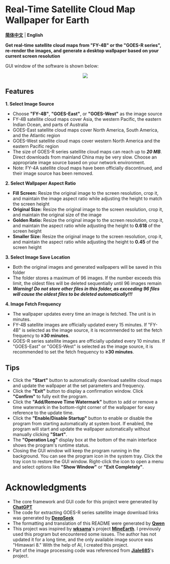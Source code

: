 # Real-Time Satellite Cloud Map Wallpaper for Earth
[**简体中文**](README.md) | **English**

**Get real-time satellite cloud maps from "FY-4B" or the "GOES-R series", re-render the images, and generate a desktop wallpaper based on your current screen resolution**

GUI window of the software is shown below:

<div align=center><img src="https://github.com/xu-liyan/current_earth_wallpaper/assets/43141587/c32ce7e7-49ec-44a3-b253-f652e4a35aec"></div>

## Features
**1. Select Image Source**
* Choose **"FY-4B"**, **"GOES-East"**, or **"GOES-West"** as the image source
* FY-4B satellite cloud maps cover Asia, the western Pacific, the eastern Indian Ocean, and parts of Australia
* GOES-East satellite cloud maps cover North America, South America, and the Atlantic region
* GOES-West satellite cloud maps cover western North America and the eastern Pacific region
* The size of GOES-R series satellite cloud maps can reach up to ***20 MB***. Direct downloads from mainland China may be very slow. Choose an appropriate image source based on your network environment.
* Note: FY-4A satellite cloud maps have been officially discontinued, and their image source has been removed.

**2. Select Wallpaper Aspect Ratio**
* **Fill Screen:** Resize the original image to the screen resolution, crop it, and maintain the image aspect ratio while adjusting the height to match the screen height
* **Original Size:** Resize the original image to the screen resolution, crop it, and maintain the original size of the image
* **Golden Ratio:** Resize the original image to the screen resolution, crop it, and maintain the aspect ratio while adjusting the height to **0.618** of the screen height
* **Smaller Size:** Resize the original image to the screen resolution, crop it, and maintain the aspect ratio while adjusting the height to **0.45** of the screen height

**3. Select Image Save Location**
* Both the original images and generated wallpapers will be saved in this folder
* The folder stores a maximum of 96 images. If the number exceeds this limit, the oldest files will be deleted sequentially until 96 images remain
* ***Warning! Do not store other files in this folder, as exceeding 96 files will cause the oldest files to be deleted automatically!!!***

**4. Image Fetch Frequency**
* The wallpaper updates every time an image is fetched. The unit is in minutes.
* FY-4B satellite images are officially updated every 15 minutes. If "FY-4B" is selected as the image source, it is recommended to set the fetch frequency to **≥30 minutes**.
* GOES-R series satellite images are officially updated every 10 minutes. If "GOES-East" or "GOES-West" is selected as the image source, it is recommended to set the fetch frequency to **≥30 minutes**.

## Tips
* Click the **"Start"** button to automatically download satellite cloud maps and update the wallpaper at the set parameters and frequency.
* Click the **"Exit"** button to display a confirmation window. Click **"Confirm"** to fully exit the program.
* Click the **"Add/Remove Time Watermark"** button to add or remove a time watermark in the bottom-right corner of the wallpaper for easy reference to the update time.
* Click the **"Enable/Disable Startup"** button to enable or disable the program from starting automatically at system boot. If enabled, the program will start and update the wallpaper automatically without manually clicking **"Start"**.
* The **"Operation Log"** display box at the bottom of the main interface shows the program's runtime status.
* Closing the GUI window will keep the program running in the background. You can see the program icon in the system tray. Click the tray icon to restore the GUI window. Right-click the icon to open a menu and select options like **"Show Window"** or **"Exit Completely"**.

# Acknowledgments
* The core framework and GUI code for this project were generated by [**ChatGPT**](https://chat.openai.com/chat)
* The code for extracting GOES-R series satellite image download links was generated by [**DeepSeek**](https://www.deepseek.com/)
* The formatting and translation of this README were generated by [**Qwen**](https://www.tongyi.com/qianwen/)
* This project was inspired by  [**wksama**](https://github.com/wksama)'s project [**MineEarth**](https://github.com/wenkechen/MineEarth). I previously used this program but encountered some issues. The author has not updated it for a long time, and the only available image source was "Himawari 8." With the help of AI, I created this project.
* Part of the image processing code was referenced from [**Jiale685**](https://blog.csdn.net/L141210113/article/details/102642277?spm=1001.2014.3001.5506)'s project.
